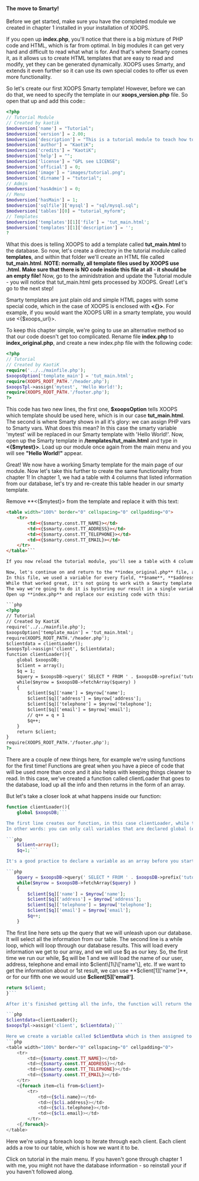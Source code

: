#### The move to Smarty!
Before we get started, make sure you have the completed module we created in chapter 1 installed in your installation of XOOPS.

If you open up **index.php**, you'll notice that there is a big mixture of PHP code and HTML, which is far from optimal. In big modules it can get very hard and difficult to read what what is for. And that's where Smarty comes it, as it allows us to create HTML templates that are easy to read and modify, yet they can be generated dynamically. 
XOOPS uses Smarty, and extends it even further so it can use its own special codes to offer us even more functionality.

So let's create our first XOOPS Smarty template! However, before we can do that, we need to specify the template in our **xoops_version.php** file. So open that up and add this code::

```php
<?php
// Tutorial Module 
// Created by kaotik
$modversion['name'] = "Tutorial";
$modversion['version'] = 2.00;
$modversion['description'] = "This is a tutorial module to teach how to build a simple module";
$modversion['author'] = "KaotiK";
$modversion['credits'] = "KaotiK";
$modversion['help'] = "";
$modversion['license'] = "GPL see LICENSE";
$modversion['official'] = 0;
$modversion['image'] = "images/tutorial.png";
$modversion['dirname'] = "tutorial";
// Admin
$modversion['hasAdmin'] = 0;
// Menu
$modversion['hasMain'] = 1;
$modversion['sqlfile']['mysql'] = "sql/mysql.sql";
$modversion['tables'][0] = "tutorial_myform";
// Templates
$modversion['templates'][1]['file'] = 'tut_main.html';
$modversion['templates'][1]['description'] = '';
?
```
What this does is telling XOOPS to add a template called **tut_main.html** to the database. So now, let's create a directory in the tutorial module called **templates**, and within that folder we'll create an HTML file called **tut_main.html**. 
**NOTE: normally, all template files used by XOOPS use .html. Make sure that there is NO code inside this file at all - it should be an empty file!**
Now, go to the aminidstration and update the Tutorial module - you will notice that tut_main.html gets processed by XOOPS.
Great! Let's go to the next step!

Smarty templates are just plain old and simple HTML pages with some special code, which in the case of XOOPS is enclosed with **<{}>**. For example, if you would want the XOOPS URI in a smarty template, you would use <{$xoops_url}>.

To keep this chapter simple, we're going to use an alternative method so that our code doesn't get too complicated. Rename file **index.php** to **index_original.php**, and create a new index.php file with the following code:

```php
<?php
// Tutorial 
// Created by KaotiK 
require('../../mainfile.php');
$xoopsOption['template_main'] = 'tut_main.html';
require(XOOPS_ROOT_PATH.'/header.php');
$xoopsTpl->assign('mytest', 'Hello World!');
require(XOOPS_ROOT_PATH.'/footer.php');
?>
```
This code has two new lines, the first one, **$xoopsOption** tells XOOPS which template should be used here, which is in our case **tut_main.html**.
The second is where Smarty shows in all it's glory: we can assign PHP vars to Smarty vars. What does this mean? In this case the smarty variable 'mytest' will be replaced in our Smarty template with 'Hello World!'.
Now, open up the Smarty template in **/templates/tut_main.html** and type in **<{$mytest}>**.
Load up our module once again from the main menu and you will see **"Hello World!"** appear.

Great! We now have a working Smarty template for the main page of our module. Now let's take this further to create the same functionality from chapter 1!
In chapter 1, we had a table with 4 columns that listed information from our database, let's try and re-create this table header in our smarty template.

Remove **<{$mytest}> from the template and replace it with this text:


```html
<table width="100%" border="0" cellspacing="0" cellpadding="0">
    <tr>
        <td><{$smarty.const.TT_NAME}></td>
        <td><{$smarty.const.TT_ADDRESS}></td>
        <td><{$smarty.const.TT_TELEPHONE}></td>
        <td><{$smarty.const.TT_EMAIL}></td>
    </tr>
</table>```

If you now reload the tutorial module, you'll see a table with 4 columns! You'll notice that we're now using **$smarty.const** to retrieve our language constants which are set in **/tutorial/language/english/main.php. There is an alternative way of setting constants using **$xoopsTpl->assign**, but you shouldn't bother about this as it adds an extra line of code to worry about.

Now, let's continue on and return to the **index_original.php** file, and take a look at the code used to list all the contents in our database. 
In this file, we used a variable for every field, **$name**, **$address**, etc... and then we ouput the result using an echo statement.
While that worked great, it's not going to work with a Smarty template - we're going to need to do it differently.
The way we're going to do it is bystoring our result in a single variable, which then gets assigned to a Smarty variable. This is where the beauty of arrays come into play - we're going to create an array called $client that will store all info for each of our users.
Open up **index.php** and replace our existing code with this:

```php
<?php
// Tutorial 
// Created by KaotiK 
require('../../mainfile.php');
$xoopsOption['template_main'] = 'tut_main.html';
require(XOOPS_ROOT_PATH.'/header.php');
$clientdata = clientLoader();
$xoopsTpl->assign('client', $clientdata);
function clientLoader(){
    global $xoopsDB;
    $client = array();
    $q = 1;
    $query = $xoopsDB->query(' SELECT * FROM ' . $xoopsDB->prefix('tutorial_myform'));
    while($myrow = $xoopsDB->fetchArray($query) )
    {
        $client[$q]['name'] = $myrow['name'];
        $client[$q]['address'] = $myrow['address'];
        $client[$q]['telephone'] = $myrow['telephone'];
        $client[$q]['email'] = $myrow['email'];
        // q++ = q + 1
        $q++;
    }
    return $client;
}
require(XOOPS_ROOT_PATH.'/footer.php');
?>
```
There are a couple of new things here, for example we're using functions for the first time! Functions are great when you have a piece of code that will be used more than once and it also helps with keeping things cleaner to read.
In this case, we've created a function called clientLoader that goes to the database, load up all the info and then returns in the form of an array.

But let's take a closer look at what happens inside our function:

```php
function clientLoader(){
    global $xoopsDB;```

The first line creates our function, in this case clientLoader, while the second line declares $xoopsDB as a global. If you declare a var such as $mytest on your page, you won't be able to call it from inside a function. You will need to declare it as global to access it from inside the function, which is the case.
In other words: you can only call variables that are declared global (everywhere), or are declared inside of the function.

```php
    $client=array();
    $q=1;```

It's a good practice to declare a variable as an array before you start putting data into it. The second line, **$q**, is a helper that we're going to use later on. I'll explain what it is used for later on.

```php
    $query = $xoopsDB->query(' SELECT * FROM ' . $xoopsDB->prefix('tutorial_myform'));
    while($myrow = $xoopsDB->fetchArray($query) )
    {
        $client[$q]['name'] = $myrow['name'];
        $client[$q]['address'] = $myrow['address'];
        $client[$q]['telephone'] = $myrow['telephone'];
        $client[$q]['email'] = $myrow['email'];
        $q++;
    }
```
The first line here sets up the query that we will unleash upon our database. It will select all the information from our table.
The second line is a while loop, which will loop through our database results.
This will load every information we get to our array, and we will use $q as our key.
So, the first time we run our while, $q will be 1 and we will load the name of our user, address, telephone and email into $client\[1\]\['name'\], etc.
If we want to get the information about or 1st result, we can use **$client[1]['name']**, or for our fifth one we would use **$client[5]['email']**.

```php
return $client;
}```

After it's finished getting all the info, the function will return the array **$client**. You also need to place a closing bracket to close the function. Now back to our assign:

```php
$clientdata=clientLoader();
$xoopsTpl->assign('client', $clientdata);```

Here we create a variable called $clientData which is then assigned to a Smarty variable called client. This takes care of everything we need to do on the PHP side, so we can now focus on setting up our Smarty template to receive this info.
```php
<table width="100%" border="0" cellspacing="0" cellpadding="0">
    <tr>
        <td><{$smarty.const.TT_NAME}></td>
        <td><{$smarty.const.TT_ADDRESS}></td>
        <td><{$smarty.const.TT_TELEPHONE}></td>
        <td><{$smarty.const.TT_EMAIL}></td>
    </tr>
    <{foreach item=cli from=$client}>
        <tr>
            <td><{$cli.name}></td>
            <td><{$cli.address}></td>
            <td><{$cli.telephone}></td>
            <td><{$cli.email}></td>
        </tr>
    <{/foreach}>
</table>
```
Here we're using a foreach loop to iterate through each client. Each client adds a row to our table, which is how we want it to be.

Click on tutorial in the main menu. If you haven't gone through chapter 1 with me, you might not have the database information - so reinstall your if you haven't followed along.